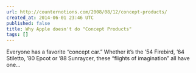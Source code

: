 ```yaml
---
url: http://counternotions.com/2008/08/12/concept-products/
created_at: 2014-06-01 23:46 UTC
published: false
title: Why Apple doesn't do "Concept Products"
tags: []
---
```


Everyone has a favorite “concept car.” Whether it’s the ’54 Firebird, ’64 Stiletto, ’80 Epcot or ’88 Sunraycer, these “flights of imagination” all have one…
